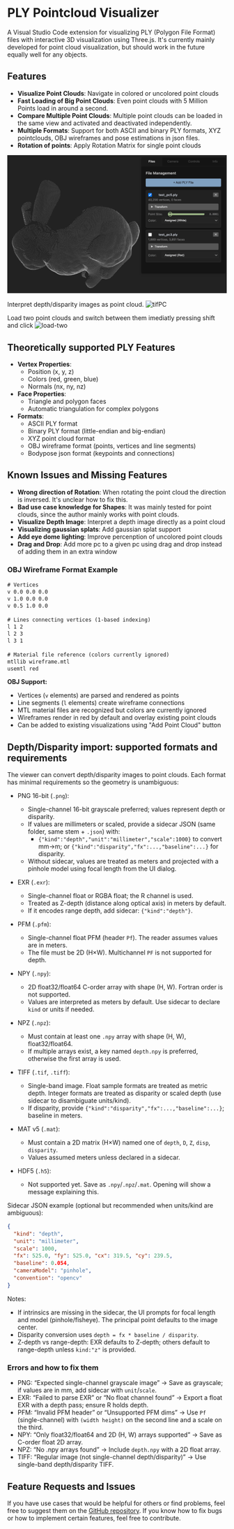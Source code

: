 # PLY Pointcloud Visualizer

A Visual Studio Code extension for visualizing PLY (Polygon File Format) files with interactive 3D visualization using Three.js. It's currently mainly developed for point cloud visualization, but should work in the future equally well for any objects.

## Features

- **Visualize Point Clouds**: Navigate in colored or uncolored point clouds 
- **Fast Loading of Big Point Clouds**: Even point clouds with 5 Million Points load in around a second.
- **Compare Multiple Point Clouds**: Multiple point clouds can be loaded in the same view and activated and deactivated independently.
- **Multiple Formats**: Support for both ASCII and binary PLY formats, XYZ pointclouds, OBJ wireframes and pose estimations in json files.
- **Rotation of points**: Apply Rotation Matrix for single point clouds

![example-view](assets/example.png)

Interpret depth/disparity images as point cloud.
![tifPC](https://github.com/kleinicke/ply-visualizer/releases/download/v1.0.0/disp2pc.gif)

Load two point clouds and switch between them imediatly pressing shift and click
![load-two](https://github.com/kleinicke/ply-visualizer/releases/download/v0.0.14/load2.gif)

## Theoretically supported PLY Features

- **Vertex Properties**:
  - Position (x, y, z)
  - Colors (red, green, blue)
  - Normals (nx, ny, nz)
- **Face Properties**:
  - Triangle and polygon faces
  - Automatic triangulation for complex polygons
- **Formats**:
  - ASCII PLY format
  - Binary PLY format (little-endian and big-endian)
  - XYZ point cloud format
  - OBJ wireframe format (points, vertices and line segments)
  - Bodypose json format (keypoints and connections)

## Known Issues and Missing Features
- **Wrong direction of Rotation**: When rotating the point cloud the direction is inversed. It's unclear how to fix this.
- **Bad use case knowledge for Shapes**: It was mainly tested for point clouds, since the author mainly works with point clouds.
- **Visualize Depth Image**: Interpret a depth image directly as a point cloud
- **Visualizing gaussian splats**: Add gaussian splat support
- **Add eye dome lighting**: Improve percenption of uncolored point clouds
- **Drag and Drop**: Add more pc to a given pc using drag and drop instead of adding them in an extra window

### OBJ Wireframe Format Example
```
# Vertices
v 0.0 0.0 0.0
v 1.0 0.0 0.0
v 0.5 1.0 0.0

# Lines connecting vertices (1-based indexing)
l 1 2
l 2 3
l 3 1

# Material file reference (colors currently ignored)
mtllib wireframe.mtl
usemtl red
```

**OBJ Support:**
- Vertices (`v` elements) are parsed and rendered as points
- Line segments (`l` elements) create wireframe connections
- MTL material files are recognized but colors are currently ignored
- Wireframes render in red by default and overlay existing point clouds
- Can be added to existing visualizations using "Add Point Cloud" button

## Depth/Disparity import: supported formats and requirements

The viewer can convert depth/disparity images to point clouds. Each format has minimal requirements so the geometry is unambiguous:

- PNG 16-bit (`.png`):
  - Single-channel 16-bit grayscale preferred; values represent depth or disparity.
  - If values are millimeters or scaled, provide a sidecar JSON (same folder, same stem + `.json`) with:
    - `{"kind":"depth","unit":"millimeter","scale":1000}` to convert mm→m; or `{"kind":"disparity","fx":...,"baseline":...}` for disparity.
  - Without sidecar, values are treated as meters and projected with a pinhole model using focal length from the UI dialog.

- EXR (`.exr`):
  - Single-channel float or RGBA float; the R channel is used.
  - Treated as Z-depth (distance along optical axis) in meters by default.
  - If it encodes range depth, add sidecar: `{"kind":"depth"}`.

- PFM (`.pfm`):
  - Single-channel float PFM (header `Pf`). The reader assumes values are in meters.
  - The file must be 2D (H×W). Multichannel `PF` is not supported for depth.

- NPY (`.npy`):
  - 2D float32/float64 C-order array with shape (H, W). Fortran order is not supported.
  - Values are interpreted as meters by default. Use sidecar to declare `kind` or units if needed.

- NPZ (`.npz`):
  - Must contain at least one `.npy` array with shape (H, W), float32/float64.
  - If multiple arrays exist, a key named `depth.npy` is preferred, otherwise the first array is used.

- TIFF (`.tif`, `.tiff`):
  - Single-band image. Float sample formats are treated as metric depth. Integer formats are treated as disparity or scaled depth (use sidecar to disambiguate units/kind).
  - If disparity, provide `{"kind":"disparity","fx":...,"baseline":...}`; baseline in meters.

- MAT v5 (`.mat`):
  - Must contain a 2D matrix (H×W) named one of `depth`, `D`, `Z`, `disp`, `disparity`.
  - Values assumed meters unless declared in a sidecar.

- HDF5 (`.h5`):
  - Not supported yet. Save as `.npy`/`.npz`/`.mat`. Opening will show a message explaining this.

Sidecar JSON example (optional but recommended when units/kind are ambiguous):

```json
{
  "kind": "depth",        
  "unit": "millimeter",   
  "scale": 1000,           
  "fx": 525.0, "fy": 525.0, "cx": 319.5, "cy": 239.5,
  "baseline": 0.054,       
  "cameraModel": "pinhole",
  "convention": "opencv"
}
```

Notes:
- If intrinsics are missing in the sidecar, the UI prompts for focal length and model (pinhole/fisheye). The principal point defaults to the image center.
- Disparity conversion uses `depth = fx * baseline / disparity`.
- Z-depth vs range-depth: EXR defaults to Z-depth; others default to range-depth unless `kind:"z"` is provided.

### Errors and how to fix them
- PNG: “Expected single-channel grayscale image” → Save as grayscale; if values are in mm, add sidecar with `unit`/`scale`.
- EXR: “Failed to parse EXR” or “No float channel found” → Export a float EXR with a depth pass; ensure R holds depth.
- PFM: “Invalid PFM header” or “Unsupported PFM dims” → Use `Pf` (single-channel) with `(width height)` on the second line and a scale on the third.
- NPY: “Only float32/float64 and 2D (H, W) arrays supported” → Save as C-order float 2D array.
- NPZ: “No .npy arrays found” → Include `depth.npy` with a 2D float array.
- TIFF: “Regular image (not single-channel depth/disparity)” → Use single-band depth/disparity TIFF.

## Feature Requests and Issues

If you have use cases that would be helpful for others or find problems, feel free to suggest them on the [GitHub repository](https://github.com/kleinicke/ply-visualizer/issues). If you know how to fix bugs or how to implement certain features, feel free to contribute.



